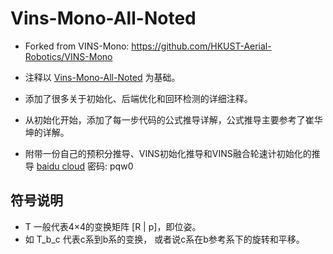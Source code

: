 # Vins-Mono-All-Noted


- Forked from VINS-Mono: https://github.com/HKUST-Aerial-Robotics/VINS-Mono  

- 注释以 [Vins-Mono-All-Noted](https://github.com/ManiiXu/VINS-Mono-Learning) 为基础。

- 添加了很多关于初始化、后端优化和回环检测的详细注释。

- 从初始化开始，添加了每一步代码的公式推导详解，公式推导主要参考了崔华坤的详解。

- 附带一份自己的预积分推导、VINS初始化推导和VINS融合轮速计初始化的推导 [baidu cloud](https://pan.baidu.com/s/1VnsH11PtrKqtdmRjoYtBVg) 密码: pqw0

## 符号说明

- T 一般代表4×4的变换矩阵 [R | p]，即位姿。
- 如 T_b_c 代表c系到b系的变换， 或者说c系在b参考系下的旋转和平移。
